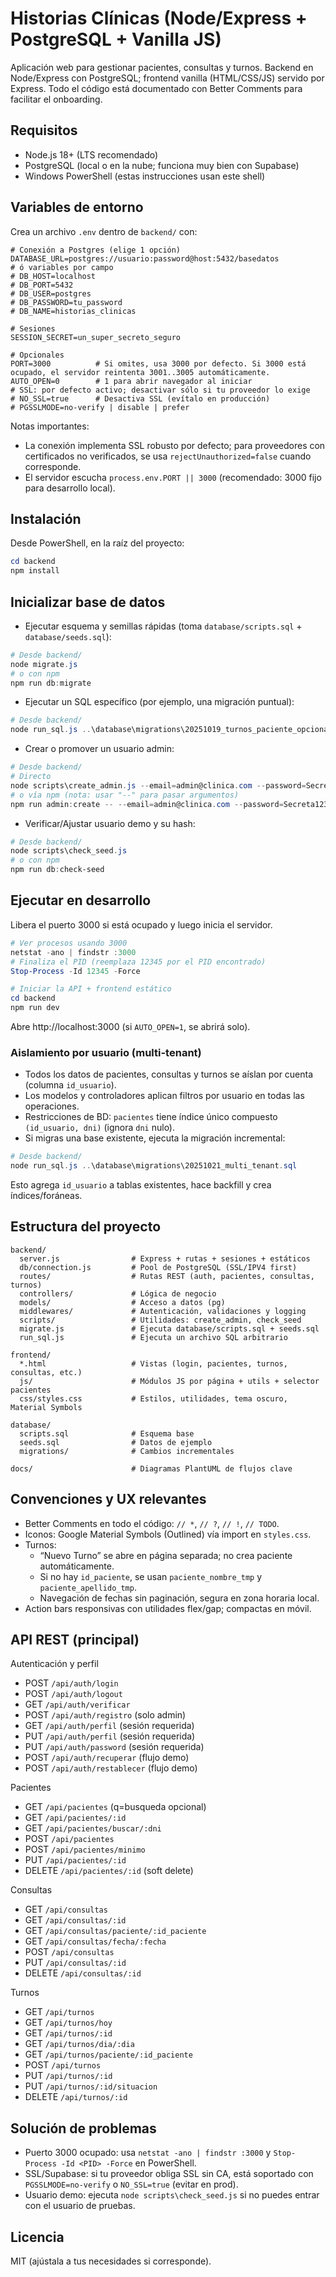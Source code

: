 # Historias Clínicas (Node/Express + PostgreSQL + Vanilla JS)

Aplicación web para gestionar pacientes, consultas y turnos. Backend en Node/Express con PostgreSQL; frontend vanilla (HTML/CSS/JS) servido por Express. Todo el código está documentado con Better Comments para facilitar el onboarding.

## Requisitos

- Node.js 18+ (LTS recomendado)
- PostgreSQL (local o en la nube; funciona muy bien con Supabase)
- Windows PowerShell (estas instrucciones usan este shell)

## Variables de entorno

Crea un archivo `.env` dentro de `backend/` con:

```
# Conexión a Postgres (elige 1 opción)
DATABASE_URL=postgres://usuario:password@host:5432/basedatos
# ó variables por campo
# DB_HOST=localhost
# DB_PORT=5432
# DB_USER=postgres
# DB_PASSWORD=tu_password
# DB_NAME=historias_clinicas

# Sesiones
SESSION_SECRET=un_super_secreto_seguro

# Opcionales
PORT=3000          # Si omites, usa 3000 por defecto. Si 3000 está ocupado, el servidor reintenta 3001..3005 automáticamente.
AUTO_OPEN=0        # 1 para abrir navegador al iniciar
# SSL: por defecto activo; desactivar sólo si tu proveedor lo exige
# NO_SSL=true      # Desactiva SSL (evítalo en producción)
# PGSSLMODE=no-verify | disable | prefer
```

Notas importantes:
- La conexión implementa SSL robusto por defecto; para proveedores con certificados no verificados, se usa `rejectUnauthorized=false` cuando corresponde.
- El servidor escucha `process.env.PORT || 3000` (recomendado: 3000 fijo para desarrollo local).

## Instalación

Desde PowerShell, en la raíz del proyecto:

```powershell
cd backend
npm install
```

## Inicializar base de datos

- Ejecutar esquema y semillas rápidas (toma `database/scripts.sql` + `database/seeds.sql`):

```powershell
# Desde backend/
node migrate.js
# o con npm
npm run db:migrate
```

- Ejecutar un SQL específico (por ejemplo, una migración puntual):

```powershell
# Desde backend/
node run_sql.js ..\database\migrations\20251019_turnos_paciente_opcional.sql
```

- Crear o promover un usuario admin:

```powershell
# Desde backend/
# Directo
node scripts\create_admin.js --email=admin@clinica.com --password=Secreta123 --nombre="Dra. Admin"
# o vía npm (nota: usar "--" para pasar argumentos)
npm run admin:create -- --email=admin@clinica.com --password=Secreta123 --nombre="Dra. Admin"
```

- Verificar/Ajustar usuario demo y su hash:

```powershell
# Desde backend/
node scripts\check_seed.js
# o con npm
npm run db:check-seed
```

## Ejecutar en desarrollo

Libera el puerto 3000 si está ocupado y luego inicia el servidor.

```powershell
# Ver procesos usando 3000
netstat -ano | findstr :3000
# Finaliza el PID (reemplaza 12345 por el PID encontrado)
Stop-Process -Id 12345 -Force

# Iniciar la API + frontend estático
cd backend
npm run dev
```

Abre http://localhost:3000 (si `AUTO_OPEN=1`, se abrirá solo).

### Aislamiento por usuario (multi-tenant)

- Todos los datos de pacientes, consultas y turnos se aíslan por cuenta (columna `id_usuario`).
- Los modelos y controladores aplican filtros por usuario en todas las operaciones.
- Restricciones de BD: `pacientes` tiene índice único compuesto `(id_usuario, dni)` (ignora `dni` nulo).
- Si migras una base existente, ejecuta la migración incremental:

```powershell
# Desde backend/
node run_sql.js ..\database\migrations\20251021_multi_tenant.sql
```

Esto agrega `id_usuario` a tablas existentes, hace backfill y crea índices/foráneas.

## Estructura del proyecto

```
backend/
  server.js                # Express + rutas + sesiones + estáticos
  db/connection.js         # Pool de PostgreSQL (SSL/IPV4 first)
  routes/                  # Rutas REST (auth, pacientes, consultas, turnos)
  controllers/             # Lógica de negocio
  models/                  # Acceso a datos (pg)
  middlewares/             # Autenticación, validaciones y logging
  scripts/                 # Utilidades: create_admin, check_seed
  migrate.js               # Ejecuta database/scripts.sql + seeds.sql
  run_sql.js               # Ejecuta un archivo SQL arbitrario

frontend/
  *.html                   # Vistas (login, pacientes, turnos, consultas, etc.)
  js/                      # Módulos JS por página + utils + selector pacientes
  css/styles.css           # Estilos, utilidades, tema oscuro, Material Symbols

database/
  scripts.sql              # Esquema base
  seeds.sql                # Datos de ejemplo
  migrations/              # Cambios incrementales

docs/                      # Diagramas PlantUML de flujos clave
```

## Convenciones y UX relevantes

- Better Comments en todo el código: `// *`, `// ?`, `// !`, `// TODO`.
- Iconos: Google Material Symbols (Outlined) vía import en `styles.css`.
- Turnos:
  - “Nuevo Turno” se abre en página separada; no crea paciente automáticamente.
  - Si no hay `id_paciente`, se usan `paciente_nombre_tmp` y `paciente_apellido_tmp`.
  - Navegación de fechas sin paginación, segura en zona horaria local.
- Action bars responsivas con utilidades flex/gap; compactas en móvil.

## API REST (principal)

Autenticación y perfil
- POST `/api/auth/login`
- POST `/api/auth/logout`
- GET `/api/auth/verificar`
- POST `/api/auth/registro` (solo admin)
- GET `/api/auth/perfil` (sesión requerida)
- PUT `/api/auth/perfil` (sesión requerida)
- PUT `/api/auth/password` (sesión requerida)
- POST `/api/auth/recuperar` (flujo demo)
- POST `/api/auth/restablecer` (flujo demo)

Pacientes
- GET `/api/pacientes` (q=busqueda opcional)
- GET `/api/pacientes/:id`
- GET `/api/pacientes/buscar/:dni`
- POST `/api/pacientes`
- POST `/api/pacientes/minimo`
- PUT `/api/pacientes/:id`
- DELETE `/api/pacientes/:id` (soft delete)

Consultas
- GET `/api/consultas`
- GET `/api/consultas/:id`
- GET `/api/consultas/paciente/:id_paciente`
- GET `/api/consultas/fecha/:fecha`
- POST `/api/consultas`
- PUT `/api/consultas/:id`
- DELETE `/api/consultas/:id`

Turnos
- GET `/api/turnos`
- GET `/api/turnos/hoy`
- GET `/api/turnos/:id`
- GET `/api/turnos/dia/:dia`
- GET `/api/turnos/paciente/:id_paciente`
- POST `/api/turnos`
- PUT `/api/turnos/:id`
- PUT `/api/turnos/:id/situacion`
- DELETE `/api/turnos/:id`

## Solución de problemas

- Puerto 3000 ocupado: usa `netstat -ano | findstr :3000` y `Stop-Process -Id <PID> -Force` en PowerShell.
- SSL/Supabase: si tu proveedor obliga SSL sin CA, está soportado con `PGSSLMODE=no-verify` o `NO_SSL=true` (evitar en prod).
- Usuario demo: ejecuta `node scripts\check_seed.js` si no puedes entrar con el usuario de pruebas.

## Licencia

MIT (ajústala a tus necesidades si corresponde).